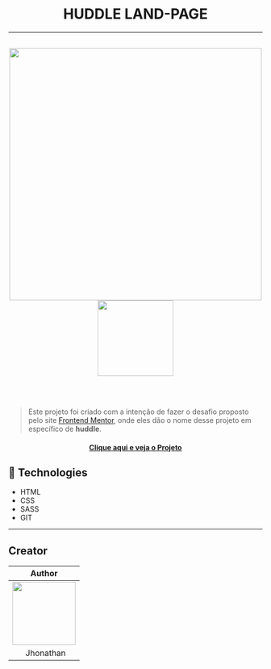 <h1 align ='center'>HUDDLE LAND-PAGE</h1>

---

<br>

<div align = 'center'>
    <img width=" 500"  src="https://i.imgur.com/ivGQI7d.png">
    <img width="150"  src="https://i.imgur.com/YoUYScX.png">
</div>

<br><br>

> Este projeto foi criado com a intenção de fazer o desafio proposto pelo site [Frontend Mentor](https://www.frontendmentor.io/challenges/huddle-landing-page-with-a-single-introductory-section-B_2Wvxgi0), onde eles dão o nome desse projeto em específico de **huddle**.

<h4 align='center'><a href="https://jhowbrcg.github.io/huddle-land-page/" target ='_blank'>Clique aqui e veja o Projeto</a></h4>

## 💼 Technologies

- HTML
- CSS
- SASS
- GIT

---

## Creator

| Author                                                                                                                                      |
| ------------------------------------------------------------------------------------------------------------------------------------------- |
| <a target="_blank" href="https://github.com/JhowBRCG"><img width="125" src="https://avatars.githubusercontent.com/u/121911885?v=4"><br></a> |
| &nbsp; &nbsp; &nbsp; Jhonathan                                                                                                              |
